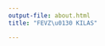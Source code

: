 ```yaml
---
output-file: about.html
title: "FEVZ\u0130 KILAS"

---
```




<!-- WARNING: THIS FILE WAS AUTOGENERATED! DO NOT EDIT! -->

